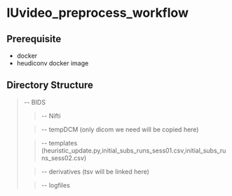 # IUvideo_preprocess_workflow

## Prerequisite
- docker
- heudiconv docker image
## Directory Structure
> -- BIDS
>> -- Nifti 
>
>> -- tempDCM (only dicom we need will be copied here)
>
>> -- templates (heuristic_update.py,initial_subs_runs_sess01.csv,initial_subs_runs_sess02.csv)
>
>> -- derivatives (tsv will be linked here)
>
>> -- logfiles
